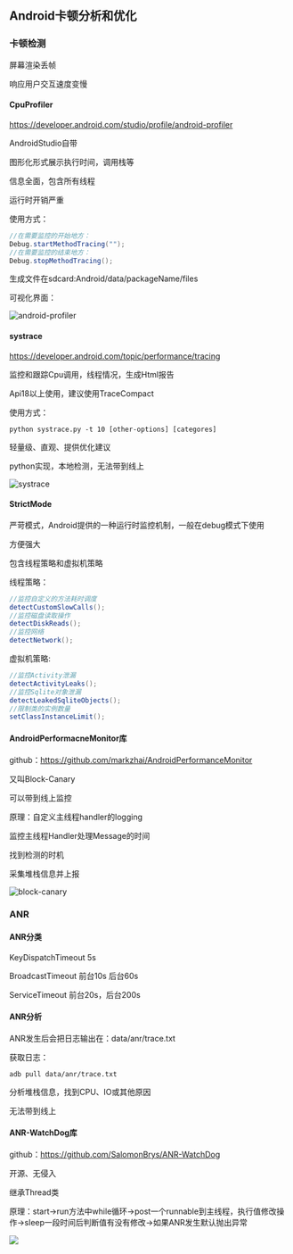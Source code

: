 ## Android卡顿分析和优化

### 卡顿检测

屏幕渲染丢帧

响应用户交互速度变慢

#### CpuProfiler

https://developer.android.com/studio/profile/android-profiler

AndroidStudio自带

图形化形式展示执行时间，调用栈等

信息全面，包含所有线程

运行时开销严重

使用方式：

```java
//在需要监控的开始地方：
Debug.startMethodTracing("");
//在需要监控的结束地方：
Debug.stopMethodTracing();
```

生成文件在sdcard:Android/data/packageName/files

可视化界面：

![android-profiler](src/android-profiler-callouts_2x.png)



#### systrace

https://developer.android.com/topic/performance/tracing

监控和跟踪Cpu调用，线程情况，生成Html报告

Api18以上使用，建议使用TraceCompact

使用方式：

```shell
python systrace.py -t 10 [other-options] [categores]
```

轻量级、直观、提供优化建议

python实现，本地检测，无法带到线上

![systrace](src/systrace-overview.png)



#### StrictMode

严苛模式，Android提供的一种运行时监控机制，一般在debug模式下使用

方便强大

包含线程策略和虚拟机策略

线程策略：

```java
//监控自定义的方法耗时调度
detectCustomSlowCalls();
//监控磁盘读取操作
detectDiskReads();
//监控网络
detectNetwork();
```

虚拟机策略:

```java
//监控Activity泄漏
detectActivityLeaks();
//监控Sqlite对象泄漏
detectLeakedSqliteObjects();
//限制类的实例数量
setClassInstanceLimit();
```



#### AndroidPerformacneMonitor库

github：https://github.com/markzhai/AndroidPerformanceMonitor

又叫Block-Canary

可以带到线上监控

原理：自定义主线程handler的logging

监控主线程Handler处理Message的时间

找到检测的时机

采集堆栈信息并上报

![block-canary](src/block-canary.png)



### ANR

#### ANR分类

KeyDispatchTimeout 5s

BroadcastTimeout 前台10s 后台60s

ServiceTimeout 前台20s，后台200s



#### ANR分析

ANR发生后会把日志输出在：data/anr/trace.txt

获取日志：

```shell
adb pull data/anr/trace.txt
```

分析堆栈信息，找到CPU、IO或其他原因

无法带到线上



#### ANR-WatchDog库

github：https://github.com/SalomonBrys/ANR-WatchDog

开源、无侵入

继承Thread类

原理：start->run方法中while循环->post一个runnable到主线程，执行值修改操作->sleep一段时间后判断值有没有修改->如果ANR发生默认抛出异常

![](src/anr-watch-dog.png)







